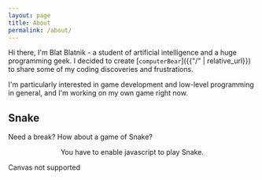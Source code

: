 ```yaml
---
layout: page
title: About
permalink: /about/
---
```


Hi there, I'm Blat Blatnik - a student of artificial intelligence and a huge programming geek. I decided to create [`computerBear`]({{"/" | relative_url}}) to share some of my coding discoveries and frustrations. 

I'm particularly interested in game development and low-level programming in general, and I'm working on my own game right now.

## Snake

Need a break? How about a game of Snake?

<noscript>
  <p style="text-align:center;">
    You have to enable javascript to play Snake.
  </p>
</noscript>
<canvas id="canvas" tabindex="-1" style="height: 50%;">Canvas not supported</canvas>

<script type="text/javascript">
var e=document.getElementById("canvas"),h=e.getContext("2d",{alpha:!1}),k=e.getBoundingClientRect();e.setAttribute("width",k.width);e.setAttribute("height",k.height);e.focus();var l=40,n=20,p=Array(4),r=0,t=0,u=0,v=0,w=20,x=10,y=Array(1600);y[0]=w;y[1]=x;y[2]=w;y[3]=x;y[4]=w;y[5]=x;
for(var z=6,B=2,C=0,D="score: 0",ba=aa(),F=0,G=Array(1600),H=[],I=G.length,J=[],K=Array(101),L=[{r:255,b:0,a:0},{r:255,b:136,a:0},{r:97,b:46,a:0}],M=0;20>M;++M)for(var N=0;40>N;++N){var ca=2*(40*M+N);G[ca+0]=N;G[ca+1]=M}for(var O=0;O<K.length;++O){var P,Q=Math.min(Math.max(O/(K.length-1)*L.length,0),L.length-1),R=L[Math.floor(Q)],S=L[Math.ceil(Q)],da=Q-Math.floor(Q);P={r:T(R.r,S.r),b:T(R.b,S.b),a:T(R.a,S.a)};K[O]="rgb("+P.r+","+P.b+","+P.a+")"}U();e.addEventListener("keydown",ea);
e.addEventListener("focusout",fa);V();
function V(){var a=aa(),b=(a-ba)/1E3;ba=a;.018>=b?b=1/60:.019<=b&&.021>=b?b=.02:.034<=b&&(b=1/30);if(0==B){F+=b;1==t?u-=20*b:2==t?u+=20*b:3==t?v-=20*b:4==t&&(v+=20*b);if(b=0!=t&&(1<=Math.abs(u)||1<=Math.abs(v))){for(a=z-2;2<=a;a-=2)y[a+0]=y[a-2],y[a+1]=y[a-1];-1>=u?(y[0]--,u++):1<=u?(y[0]++,u--):-1>=v?(y[1]--,v++):1<=v&&(y[1]++,v--);0>y[0]&&(y[0]=39);40<=y[0]&&(y[0]=0);0>y[1]&&(y[1]=19);20<=y[1]&&(y[1]=0);for(a=0;a<H.length;a+=3){var c=H[a+0],g=H[a+1],d=H[a+2];if(y[0]==c&&y[1]==g){console.log("eat fruit. "+
(H.length-3)/3+" remaining");C+=Math.max(1,Math.ceil((1-Math.min(Math.max((F-d)/(5+z/20),0),1))*z/2));D="score: "+Math.ceil(C);J.push(c,g,F);H.splice(a,3);0==H.length&&(console.log("trying to make next fruit"),U());break}}c=y[z-2];g=y[z-1];for(a=0;a<J.length;a+=3)d=J[a+1],J[a+0]==c&&d==g&&(y[z++]=c,y[z++]=g,J.splice(a,3),a-=3);if(6<z)for(a=2;a<z;a+=2)if(y[0]==y[a+0]&&y[1]==y[a+1]){B=3;break}}if((b||0==t)&&0<r){b=p[0];for(a=1;a<r;++a)p[a-1]=p[a];--r;ha(b,t)||(t=b,v=u=0)}}a=e.width;b=e.height;l=a/40;
n=b/20;h.globalCompositeOperation="source-over";h.fillStyle="white";h.fillRect(0,0,a,b);for(c=0;c<H.length;c+=3){g=H[c+0];d=H[c+1];var f=Math.min(Math.max((F-H[c+2])/(5+z/20),0),1);h.fillStyle=K[Math.floor(100*f)];f=1-ia(f)/3;var m=(1-f)/2;W(g+m,d+m,f,f,.25*f,!1)}h.fillStyle="rgb(50,50,50)";c=1+z/2;for(g=0;g<J.length;g+=3)d=.8+.3*(1-20*(F-J[g+2])/c),f=(1-d)/2,W(J[g+0]+f,J[g+1]+f,d,d,d/4,!1);c=y[z-2];g=y[z-1];d=y[z-4]-c;f=y[z-3]-g;d=0<d&&20>d||-20>d?2:0>d&&20>-d||20<d?1:0<f&&10>f||-10>f?4:0>f&&10>
-f||10<f?3:0;f=Math.abs(u)+Math.abs(v);1==d?c-=f:2==d?c+=f:3==d?g-=f:4==d&&(g+=f);h.fillStyle="black";d=y[0];f=y[1];X(d+u,f+v,d,f);for(m=2;m<z-2;m+=2){var q=y[m+0],A=y[m+1];X(d,f,q,A);d=q;f=A}X(c,g,d,f);if(0==B||1==B)h.font="400 20px Serif",h.textAlign="center",h.fillStyle="rgb(120,120,120)",h.fillText(D,a/2,40);0==B?window.requestAnimationFrame(V):(2!=B&&(h.globalCompositeOperation="multiply",h.fillStyle="rgb(200,200,200)",h.fillRect(0,0,a,b),h.globalCompositeOperation="source-over"),h.font="400 32px Serif",
h.textAlign="center",h.fillStyle="rgb(120,120,120)",2==B?h.fillText("Move to Start",a/2,b/4):1==B?(h.fillText("Paused",a/2,b/2),h.font="400 20px Serif",h.fillText("Press space to resume",a/2,b/2+40)):3==B&&(h.fillText("Game Over!",a/2,b/4),h.fillText(D,a/2,b/4+40),h.font="400 20px Serif",h.fillText("Press space to try again",a/2,b/4+80)))}
function X(a,b,c,g){var d=Math.min(a,c);a=Math.max(a,c);c=Math.min(b,g);b=Math.max(b,g);g=a-d;var f=b-c,m=g+1,q=f+1;1<g?(Y(d-1,c,2,1),Y(a,b,2,1)):1<f?(Y(d,c-1,1,2),Y(a,b,1,2)):(Y(d,c,m,q),0>d?Y(40+d,c,m,q):39<a?Y(d-40,c,m,q):0>c?Y(d,20+c,m,q):19<b&&Y(d,c-20,m,q))}function Y(a,b,c,g){W(a+.1,b+.1,c-.2,g-.2,.5,!0)}
function W(a,b,c,g,d,f){a*=l;b*=n;c*=l;g*=n;d*=Math.min(l,n);f?(a=Math.ceil(a),b=Math.ceil(b),c=Math.floor(c),g=Math.floor(g)):(a+=.5,b+=.5);h.beginPath();h.moveTo(a+d,b);h.lineTo(a+c-d,b);h.quadraticCurveTo(a+c,b,a+c,b+d);h.lineTo(a+c,b+g-d);h.quadraticCurveTo(a+c,b+g,a+c-d,b+g);h.lineTo(a+d,b+g);h.quadraticCurveTo(a,b+g,a,b+g-d);h.lineTo(a,b+d);h.quadraticCurveTo(a,b,a+d,b);h.closePath();h.fill()}
function U(){if(1600>z){var a;do{if(I>=G.length){for(a=G.length-2;2<=a;a-=2){var b=2*Math.floor(Math.random()*a/2);var c=G[a+0],g=G[a+1];G[a+0]=G[b+0];G[a+1]=G[b+1];G[b+0]=c;G[b+1]=g}I=0}a=G[I++];b=G[I++]}while(Z(a,b));console.log("made fruit at ("+a+", "+b+")");H.push(a,b,F);if((z-20)/2E3>Math.random()){c=Math.random();if(.25>c&&39>a&&19>b){var d=a+1;var f=b;var m=a;var q=b+1;var A=a+1;var E=b+1}else.5>c&&37>a?(d=a+1,f=b,m=a+2,q=b,A=a+3,E=b):.75>c&&17>b?(d=a,f=b+1,m=a,q=b+2,A=a,E=b+3):38>a&&19>b&&
(d=a+1,f=b,m=a+1,q=b+1,A=a+2,E=b+1);Z(d,f)||Z(m,q)||Z(A,E)||H.push(d,f,F,m,q,F,A,E,F)}}}function fa(){0==B&&(B=1)}
function ea(a){var b=B;if(32==a.keyCode||13==a.keyCode||27==a.keyCode)a.preventDefault(),0==B?B=1:1==B?B=0:3==B&&(t=r=0,w=20,x=10,z=6,y[0]=w,y[1]=x,y[2]=w,y[3]=x,y[4]=w,y[5]=x,v=u=0,B=2,C=0,D="score: 0",F=0,J.length=0,H.length=0,U(),window.requestAnimationFrame(V));else{a.preventDefault();var c=0;switch(a.keyCode){case 37:case 65:case 100:c=1;break;case 38:case 87:case 104:c=3;break;case 39:case 68:case 102:c=2;break;case 40:case 83:case 101:c=4}if(0!=c&&2==B||0==B)r<p.length&&(ha(c,0==r?t:p[r-1])||
(p[r++]=c)),2==B&&(B=0)}0==B&&0!=b&&window.requestAnimationFrame(V)}function Z(a,b){for(var c=0;c<z;c+=2)if(y[c+0]==a&&y[c+1]==b)return!0;return!1}function ha(a,b){return 0==a||0==b?!1:(1==a||2==a)==(1==b||2==b)||(3==a||4==a)==(3==b||4==b)}function aa(){return window.performance.now?window.performance.now():window.performance.webkitNow?window.performance.webkitNow():(new Date).getTime()}function T(a,b){return a+(b-a)*ia(da)}function ia(a){a=Math.min(Math.max(a-0,0),1);return a*a*(3-2*a)};
</script>